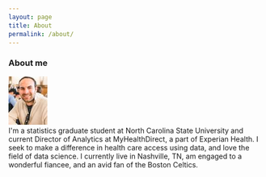 ```yaml
---
layout: page
title: About
permalink: /about/
---
```

### About me <br>
![](/images/ProfilePic.jpg )
<br>
I'm a statistics graduate student at North Carolina State University and current Director of Analytics at MyHealthDirect, a part of Experian Health. I seek to make a difference in health care access using data, and love the field of data science. I currently live in Nashville, TN, am engaged to a wonderful fiancee, and an avid fan of the Boston Celtics.

